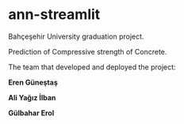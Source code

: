 # ann-streamlit

Bahçeşehir University graduation project.

Prediction of Compressive strength of Concrete.

The team that developed and deployed the project:

**Eren Güneştaş**

**Ali Yağız İlban**

**Gülbahar Erol**
